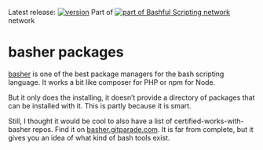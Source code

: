 Latest release: [![version](https://img.shields.io/github/v/release/gitparade-com/basher-packages)](https://github.com/gitparade-com/basher-packages/releases)
Part of [![part of Bashful Scripting network](https://img.shields.io/badge/bashful-scripting-orange)](https://blog.forret.com/portfolio/bashful/) network

# basher packages

[basher](https://www.basher.it) is one of the best package managers for the bash scripting language. It works a bit like composer for PHP or npm for Node. 

But it only does the installing, it doesn’t provide a directory of packages that can be installed with it. This is partly because it is smart.

Still, I thought it would be cool to also have a list of certified-works-with-basher repos. Find it on [basher.gitparade.com](https://basher.gitparade.com/). It is far from complete, but it gives you an idea of what kind of bash tools exist.
